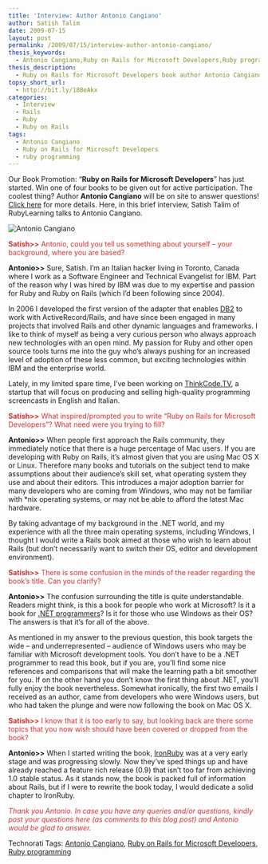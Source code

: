 ```yaml
---
title: 'Interview: Author Antonio Cangiano'
author: Satish Talim
date: 2009-07-15
layout: post
permalink: /2009/07/15/interview-author-antonio-cangiano/
thesis_keywords:
  - Antonio Cangiano,Ruby on Rails for Microsoft Developers,Ruby programming
thesis_description:
  - Ruby on Rails for Microsoft Developers book author Antonio Cangiano talks to RubyLearning in this interview.
topsy_short_url:
  - http://bit.ly/18BeAkx
categories:
  - Interview
  - Rails
  - Ruby
  - Ruby on Rails
tags:
  - Antonio Cangiano
  - Ruby on Rails for Microsoft Developers
  - ruby programming
---
```

<div>
  <p class="alert">
    Our Book Promotion: &#8220;<strong>Ruby on Rails for Microsoft Developers</strong>&#8221; has just started. Win one of four books to be given out for active participation. The coolest thing? Author <b>Antonio Cangiano</b> will be on site to answer questions! <a href="http://rubylearning.com/blog/2009/07/07/book-promotion-ruby-on-rails-for-microsoft-developers/">Click here</a> for more details. Here, in this brief interview, Satish Talim of RubyLearning talks to Antonio Cangiano.
  </p>
  
  <p>
    <img class="alignright" title="Antonio Cangiano" src="http://rubylearning.com/images/acangiano.gif" alt="Antonio Cangiano" />
  </p>
  
  <p>
    <span style="color:#CC3333;"><strong>Satish>></strong> Antonio, could you tell us something about yourself &#8211; your background, where you are based?</span>
  </p>
  
  <p>
    <strong>Antonio>></strong> Sure, Satish. I&#8217;m an Italian hacker living in Toronto, Canada where I work as a Software Engineer and Technical Evangelist for IBM. Part of the reason why I was hired by IBM was due to my expertise and passion for Ruby and Ruby on Rails (which I&#8217;d been following since 2004).
  </p>
  
  <p>
    In 2006 I developed the first version of the adapter that enables <a href="http://db2express.com/">DB2</a> to work with ActiveRecord/Rails, and have since been engaged in many projects that involved Rails and other dynamic languages and frameworks. I like to think of myself as being a very curious person who always approach new technologies with an open mind. My passion for Ruby and other open source tools turns me into the guy who&#8217;s always pushing for an increased level of adoption of these less common, but exciting technologies within IBM and the enterprise world.
  </p>
  
  <p>
    Lately, in my limited spare time, I&#8217;ve been working on <a href="http://thinkcode.tv/">ThinkCode.TV</a>, a startup that will focus on producing and selling high-quality programming screencasts in English and Italian.
  </p>
  
  <p>
    <span style="color:#CC3333;"><strong>Satish>></strong> What inspired/prompted you to write &#8220;Ruby on Rails for Microsoft Developers&#8221;? What need were you trying to fill?</span>
  </p>
  
  <p>
    <strong>Antonio>></strong> When people first approach the Rails community, they immediately notice that there is a huge percentage of Mac users. If you are developing with Ruby on Rails, it&#8217;s almost given that you are using Mac OS X or Linux. Therefore many books and tutorials on the subject tend to make assumptions about their audience&#8217;s skill set, what operating system they use and about their editors. This introduces a major adoption barrier for many developers who are coming from Windows, who may not be familiar with *nix operating systems, or may not be able to afford the latest Mac hardware.
  </p>
  
  <p>
    By taking advantage of my background in the .NET world, and my experience with all the three main operating systems, including Windows, I thought I would write a Rails book aimed at those who wish to learn about Rails (but don&#8217;t necessarily want to switch their OS, editor and development environment).
  </p>
  
  <p>
    <span style="color:#CC3333;"><strong>Satish>></strong> There is some confusion in the minds of the reader regarding the book&#8217;s title. Can you clarify?</span>
  </p>
  
  <p>
    <strong>Antonio>></strong> The confusion surrounding the title is quite understandable. Readers might think, is this a book for people who work at Microsoft? Is it a book for <a href="http://www.daxx.com/view/net_developers_for_hire">.NET programmers</a>? Is it for those who use Windows as their OS? The answers is that it&#8217;s for all of the above.
  </p>
  
  <p>
    As mentioned in my answer to the previous question, this book targets the wide &#8211; and underrepresented &#8211; audience of Windows users who may be familiar with Microsoft development tools. You don&#8217;t have to be a .NET programmer to read this book, but if you are, you&#8217;ll find some nice references and comparisons that will make the learning path a bit smoother for you. If on the other hand you don&#8217;t know the first thing about .NET, you&#8217;ll fully enjoy the book nevertheless. Somewhat ironically, the first two emails I received as an author, came from developers who were Windows users, but who had taken the plunge and were now following the book on Mac OS X.
  </p>
  
  <p>
    <span style="color:#CC3333;"><strong>Satish>></strong> I know that it is too early to say, but looking back are there some topics that you now wish should have been covered or dropped from the book?</span>
  </p>
  
  <p>
    <strong>Antonio>></strong> When I started writing the book, <a href="http://www.ironruby.net/">IronRuby</a> was at a very early stage and was progressing slowly. Now they&#8217;ve sped things up and have already reached a feature rich release (0.9) that isn&#8217;t too far from achieving 1.0 stable status. As it stands now, the book is packed full of information about Rails, but if I were to rewrite the book today, I would dedicate a solid chapter to IronRuby.
  </p>
  
  <p>
    <span style="color:#CC3333;"><em>Thank you Antonio. In case you have any queries and/or questions, kindly post your questions here (as comments to this blog post) and Antonio would be glad to answer.</em></span>
  </p>
</div>

Technorati Tags: <a href="http://technorati.com/tag/Antonio+Cangiano" rel="tag">Antonio Cangiano</a>, <a href="http://technorati.com/tag/Ruby+on+Rails+for+Microsoft+Developers" rel="tag">Ruby on Rails for Microsoft Developers</a>, <a href="http://technorati.com/tag/Ruby+programming" rel="tag">Ruby programming</a>
